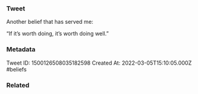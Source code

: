 ### Tweet
Another belief that has served me:

“If it’s worth doing, it’s worth doing well.”

### Metadata
Tweet ID: 1500126508035182598
Created At: 2022-03-05T15:10:05.000Z
#beliefs

### Related

